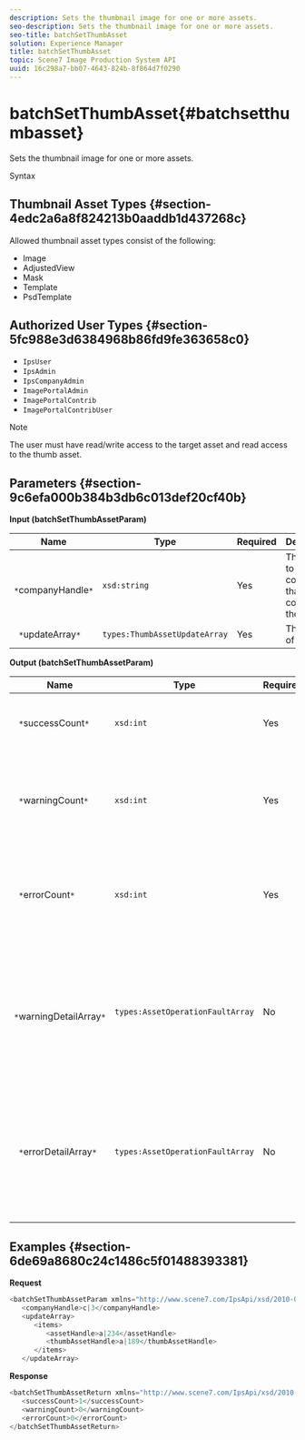 ```yaml
---
description: Sets the thumbnail image for one or more assets.
seo-description: Sets the thumbnail image for one or more assets.
seo-title: batchSetThumbAsset
solution: Experience Manager
title: batchSetThumbAsset
topic: Scene7 Image Production System API
uuid: 16c298a7-bb07-4643-824b-8f864d7f0290
---
```


# batchSetThumbAsset{#batchsetthumbasset}

Sets the thumbnail image for one or more assets.

 Syntax 

## Thumbnail Asset Types {#section-4edc2a6a8f824213b0aaddb1d437268c}

Allowed thumbnail asset types consist of the following:

* Image 
* AdjustedView 
* Mask 
* Template 
* PsdTemplate

## Authorized User Types {#section-5fc988e3d6384968b86fd9fe363658c0}

* `IpsUser` 
* `IpsAdmin` 
* `IpsCompanyAdmin` 
* `ImagePortalAdmin` 
* `ImagePortalContrib` 
* `ImagePortalContribUser`

>[!NOTE]
>
>The user must have read/write access to the target asset and read access to the thumb asset.

## Parameters {#section-9c6efa000b384b3db6c013def20cf40b}

**Input (batchSetThumbAssetParam)** 

|  Name  | Type  | Required  | Description  |
|---|---|---|---|
|  ` *`companyHandle`*`  | `xsd:string`  | Yes  | The handle to the company that contains the assets.  |
|  ` *`updateArray`*`  | `types:ThumbAssetUpdateArray`  | Yes  | The array of updates.  |

**Output (batchSetThumbAssetParam)** 

|  Name  | Type  | Required  | Description  |
|---|---|---|---|
|  ` *`successCount`*`  | `xsd:int`  | Yes  | The number of successfully set thumbnails.  |
|  ` *`warningCount`*`  | `xsd:int`  | Yes  | The number of warnings generated when the operation attempted to set the thumbnails.  |
|  ` *`errorCount`*`  | `xsd:int`  | Yes  | The number of errors generated when the operation attempted to set the thumbnails.  |
|  ` *`warningDetailArray`*`  | `types:AssetOperationFaultArray`  | No  | The array of details associated with the assets that generated warnings when the operation attempted to apply the updates.  |
|  ` *`errorDetailArray`*`  | `types:AssetOperationFaultArray`  | No  | The array of details associated with the assets that generated errors when the operation attempted to apply the updates.  |

## Examples {#section-6de69a8680c24c1486c5f01488393381}

**Request** 

```java
<batchSetThumbAssetParam xmlns="http://www.scene7.com/IpsApi/xsd/2010-01-31">
   <companyHandle>c|3</companyHandle>
   <updateArray>
      <items>
         <assetHandle>a|234</assetHandle>
         <thumbAssetHandle>a|189</thumbAssetHandle>
      </items>
   </updateArray>
```

**Response** 

```java
<batchSetThumbAssetReturn xmlns="http://www.scene7.com/IpsApi/xsd/2010-01-31">
   <successCount>1</successCount>
   <warningCount>0</warningCount>
   <errorCount>0</errorCount>
</batchSetThumbAssetReturn>
```


